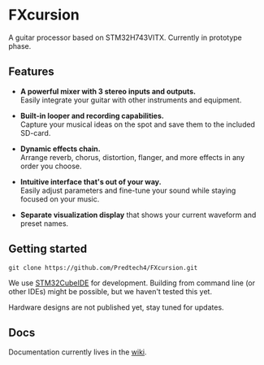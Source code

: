 # FXcursion

A guitar processor based on STM32H743VITX. Currently in prototype phase.


## Features

- **A powerful mixer with 3 stereo inputs and outputs.** \
  Easily integrate your guitar with other instruments and equipment.

- **Built-in looper and recording capabilities.** \
	Capture your musical ideas on the spot and save them to the included SD-card.

- **Dynamic effects chain.** \
	Arrange reverb, chorus, distortion, flanger, and more effects in any order
  you choose.

- **Intuitive interface that's out of your way.** \
	Easily adjust parameters and fine-tune your sound while staying focused on
  your music.

- **Separate visualization display** that shows your current waveform and
  preset names.


## Getting started

```
git clone https://github.com/Predtech4/FXcursion.git
```

We use [STM32CubeIDE][] for development. Building from command line (or other
IDEs) might be possible, but we haven't tested this yet.

[STM32CubeIDE]: https://www.st.com/en/development-tools/stm32cubeide.html

Hardware designs are not published yet, stay tuned for updates.


## Docs

Documentation currently lives in the
[wiki](https://github.com/Predtech4/ProtoStack_H743VI_V0.2/wiki).
